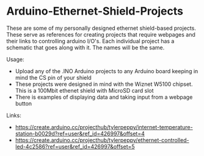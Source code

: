 # Arduino-Ethernet-Shield-Projects
These are some of my personally designed ethernet shield-based projects. These serve as references for creating projects that require webpages and their links to controlling arduino I/O's. Each individual project has a schematic that goes along with it. The names will be the same.

Usage: 
- Upload any of the .INO Arduino projects to any Arduino board keeping in mind the CS pin of your shield 
- These projects were designed in mind with the Wiznet W5100 chipset. This is a 100Mbit ethenet shield with MicroSD card slot
- There is examples of displaying data and taking input from a webpage button

Links: 
- https://create.arduino.cc/projecthub/tylerpeppy/internet-temperature-station-b0029d?ref=user&ref_id=426997&offset=4
- https://create.arduino.cc/projecthub/tylerpeppy/ethernet-controlled-led-4c2586?ref=user&ref_id=426997&offset=5


